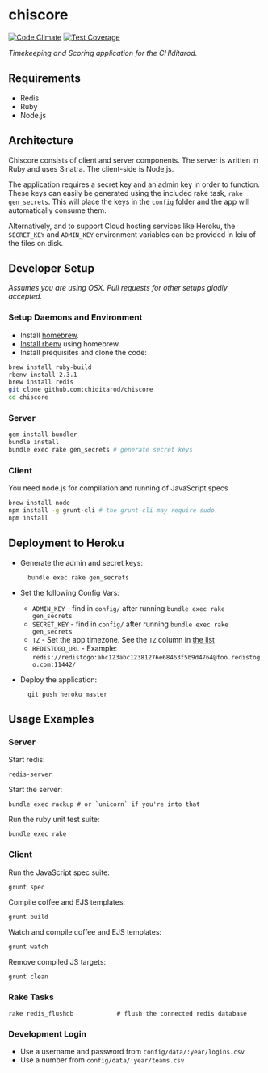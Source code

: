 # chiscore

[![Code Climate](https://codeclimate.com/github/chiditarod/chiscore/badges/gpa.svg)](https://codeclimate.com/github/chiditarod/chiscore)
[![Test Coverage](https://codeclimate.com/github/chiditarod/chiscore/badges/coverage.svg)](https://codeclimate.com/github/chiditarod/chiscore/coverage)

_Timekeeping and Scoring application for the CHIditarod._

## Requirements

- Redis
- Ruby
- Node.js

## Architecture

Chiscore consists of client and server components.  The server is
written in Ruby and uses Sinatra.  The client-side is Node.js.

The application requires a secret key and an admin key in order to
function.  These keys can easily be generated using the included rake
task, `rake gen_secrets`.  This will place the keys in the `config`
folder and the app will automatically consume them.

Alternatively, and to support Cloud hosting services like Heroku, the
`SECRET_KEY` and `ADMIN_KEY` environment variables can be provided in
leiu of the files on disk.

## Developer Setup

_Assumes you are using OSX. Pull requests for other setups gladly accepted._

### Setup Daemons and Environment

- Install [homebrew](http://brew.sh/).
- [Install rbenv](https://github.com/rbenv/rbenv#homebrew-on-mac-os-x) using homebrew.
- Install prequisites and clone the code:

```bash
brew install ruby-build
rbenv install 2.3.1
brew install redis
git clone github.com:chiditarod/chiscore
cd chiscore
```

### Server

```bash
gem install bundler
bundle install
bundle exec rake gen_secrets # generate secret keys
```

### Client

You need node.js for compilation and running of JavaScript specs

```bash
brew install node
npm install -g grunt-cli # the grunt-cli may require sudo.
npm install
```

## Deployment to Heroku

- Generate the admin and secret keys:

        bundle exec rake gen_secrets

- Set the following Config Vars:

    - `ADMIN_KEY` - find in `config/` after running `bundle exec rake gen_secrets`
    - `SECRET_KEY` - find in `config/` after running `bundle exec rake gen_secrets`
    - `TZ` - Set the app timezone.  See the `TZ` column in [the list](https://en.wikipedia.org/wiki/List_of_tz_database_time_zones)
    - `REDISTOGO_URL` - Example: `redis://redistogo:abc123abc12381276e68463f5b9d4764@foo.redistogo.com:11442/`

- Deploy the application:

        git push heroku master

## Usage Examples

### Server

Start redis:

    redis-server

Start the server:

    bundle exec rackup # or `unicorn` if you're into that

Run the ruby unit test suite:

    bundle exec rake

### Client

Run the JavaScript spec suite:

    grunt spec

Compile coffee and EJS templates:

    grunt build

Watch and compile coffee and EJS templates:

    grunt watch

Remove compiled JS targets:

    grunt clean

### Rake Tasks

    rake redis_flushdb            # flush the connected redis database

### Development Login

- Use a username and password from `config/data/:year/logins.csv`
- Use a number from `config/data/:year/teams.csv`
